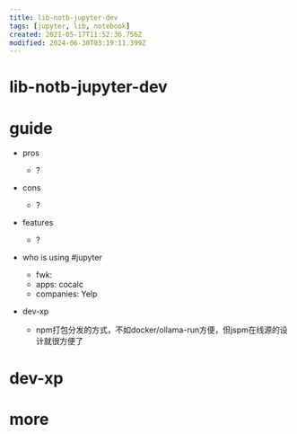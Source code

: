 ```yaml
---
title: lib-notb-jupyter-dev
tags: [jupyter, lib, notebook]
created: 2021-05-17T11:52:36.756Z
modified: 2024-06-30T03:19:11.399Z
---
```


# lib-notb-jupyter-dev

# guide

- pros
  - ?

- cons
  - ?

- features
  - ?

- who is using #jupyter
  - fwk:
  - apps: cocalc
  - companies: Yelp

- dev-xp
  - npm打包分发的方式，不如docker/ollama-run方便，但jspm在线源的设计就很方便了
# dev-xp

# more
